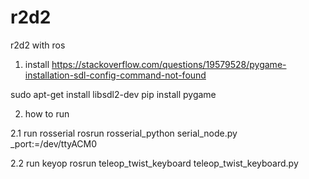 # r2d2
r2d2 with ros


1. install
https://stackoverflow.com/questions/19579528/pygame-installation-sdl-config-command-not-found

sudo apt-get install libsdl2-dev
pip install pygame

2. how to run

2.1 run rosserial
rosrun rosserial_python serial_node.py _port:=/dev/ttyACM0

2.2 run keyop
rosrun teleop_twist_keyboard teleop_twist_keyboard.py

